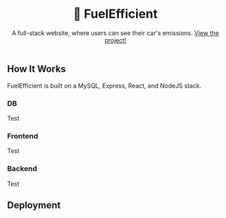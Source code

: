 # <div align="center">🌿 FuelEfficient</div>
<div align="center">A full-stack website, where users can see their car's emissions. <a href="http://fuelefficient.info">View the project!</a></div>  
<br/>

## How It Works
FuelEfficient is built on a MySQL, Express, React, and NodeJS stack.
### DB
Test
### Frontend
Test
### Backend
Test


## Deployment

## 
